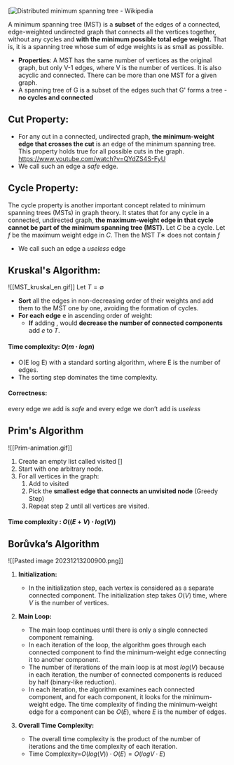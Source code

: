 [![Distributed minimum spanning tree - Wikipedia](https://upload.wikimedia.org/wikipedia/commons/thumb/d/d2/Minimum_spanning_tree.svg/1200px-Minimum_spanning_tree.svg.png)

A minimum spanning tree (MST) is a **subset** of the edges of a connected, edge-weighted undirected graph that connects all the vertices together, without any cycles and **with the minimum possible total edge weight.** That is, it is a spanning tree whose sum of edge weights is as small as possible.
- **Properties**: A MST has the same number of vertices as the original graph, but only V-1 edges, where V is the number of vertices. It is also acyclic and connected. There can be more than one MST for a given graph.
- A spanning tree of G is a subset of the edges such that G' forms a tree  - **no cycles and connected**

## Cut Property:
- For any cut in a connected, undirected graph, **the minimum-weight edge that crosses the cut** is an edge of the minimum spanning tree. This property holds true for all possible cuts in the graph.
https://www.youtube.com/watch?v=QYdZS4S-FyU
- We call such an edge a $safe$ edge.

## Cycle Property:
The cycle property is another important concept related to minimum spanning trees (MSTs) in graph theory. It states that for any cycle in a connected, undirected graph, **the maximum-weight edge in that cycle cannot be part of the minimum spanning tree (MST).** 
Let $C$ be a cycle. Let $f$ be the maximum weight edge in $C$. Then the MST $T∗$ does not contain $f$
-  We call such an edge a $useless$ edge

## Kruskal's Algorithm:
![[MST_kruskal_en.gif]]
Let $T = ∅$ 
- **Sort** all the edges in non-decreasing order of their weights and add them to the MST one by one, avoiding the formation of cycles.
- **For each edge** e in ascending order of weight: 
	- **If** adding , would **decrease the number of connected components** add $e$ to $T$.


#### Time complexity: $O(m \cdot logn)$ 
- O(E log E) with a standard sorting algorithm, where E is the number of edges.
- The sorting step dominates the time complexity.
#### Correctness: 
every edge we add is $safe$ and every edge we don’t add is $useless$


## Prim's Algorithm
![[Prim-animation.gif]]
1. Create an empty list called visited []
2. Start with one arbitrary node.
3. For all vertices in the graph:
	1. Add to visited
	2. Pick the **smallest edge that connects an unvisited node** (Greedy Step)
	3. Repeat step 2 until all vertices are visited.
#### Time complexity : $O((E + V )\cdot log(V))$


## Borůvka’s Algorithm
![[Pasted image 20231213200900.png]]
1. **Initialization:**
    - In the initialization step, each vertex is considered as a separate connected component. The initialization step takes $O(V)$ time, where $V$ is the number of vertices.
2. **Main Loop:**
    
    - The main loop continues until there is only a single connected component remaining.
    - In each iteration of the loop, the algorithm goes through each connected component to find the minimum-weight edge connecting it to another component.
    - The number of iterations of the main loop is at most $log(V)$  because in each iteration, the number of connected components is reduced by half (binary-like reduction).
    - In each iteration, the algorithm examines each connected component, and for each component, it looks for the minimum-weight edge. The time complexity of finding the minimum-weight edge for a component can be $O(E)$, where $E$ is the number of edges.
3. **Overall Time Complexity:**
    - The overall time complexity is the product of the number of iterations and the time complexity of each iteration.
    - Time Complexity=$O(log⁡(V)) \cdot O(E) = O(logV \cdot E)$
